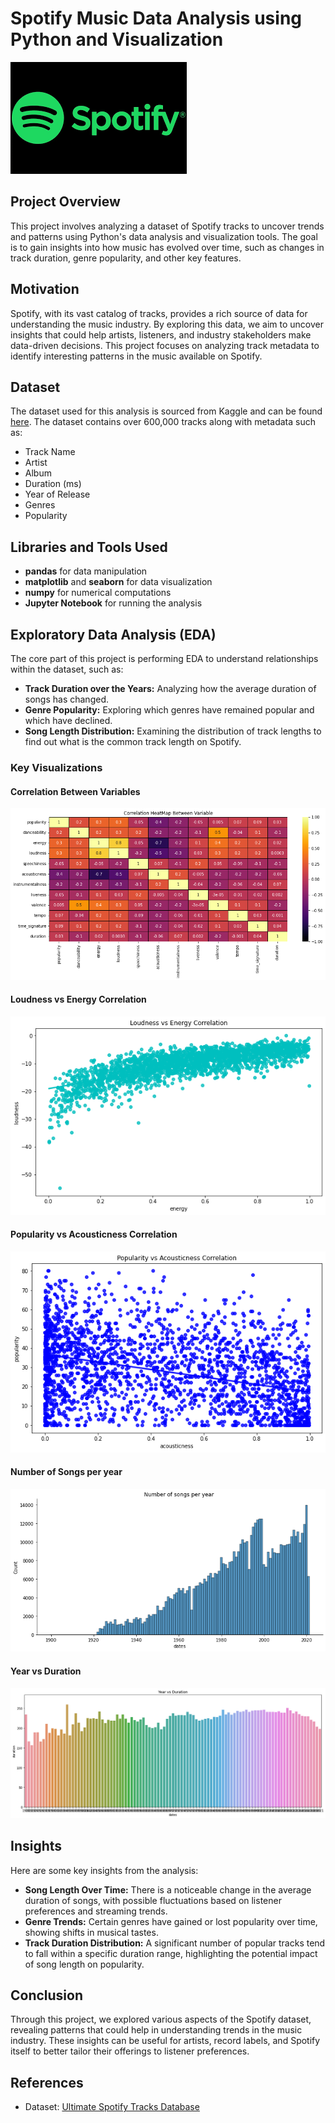 # Spotify Music Data Analysis using Python and Visualization
![Secondary Logo](logo2.png)  

## Project Overview
This project involves analyzing a dataset of Spotify tracks to uncover trends and patterns using Python's data analysis and visualization tools. The goal is to gain insights into how music has evolved over time, such as changes in track duration, genre popularity, and other key features.

## Motivation
Spotify, with its vast catalog of tracks, provides a rich source of data for understanding the music industry. By exploring this data, we aim to uncover insights that could help artists, listeners, and industry stakeholders make data-driven decisions. This project focuses on analyzing track metadata to identify interesting patterns in the music available on Spotify.

## Dataset
The dataset used for this analysis is sourced from Kaggle and can be found [here](https://www.kaggle.com/datasets/zaheenhamidani/ultimate-spotify-tracks-db). The dataset contains over 600,000 tracks along with metadata such as:

- Track Name
- Artist
- Album
- Duration (ms)
- Year of Release
- Genres
- Popularity

## Libraries and Tools Used
- **pandas** for data manipulation
- **matplotlib** and **seaborn** for data visualization
- **numpy** for numerical computations
- **Jupyter Notebook** for running the analysis

## Exploratory Data Analysis (EDA)
The core part of this project is performing EDA to understand relationships within the dataset, such as:

- **Track Duration over the Years:** Analyzing how the average duration of songs has changed.
- **Genre Popularity:** Exploring which genres have remained popular and which have declined.
- **Song Length Distribution:** Examining the distribution of track lengths to find out what is the common track length on Spotify.

### Key Visualizations

#### Correlation Between Variables 
![Heatmap](Heatmap.png) 
 
#### Loudness vs Energy Correlation
![Regplot](LEC.png)  

#### Popularity vs Acousticness Correlation
![Regplot](PAC.png)  

#### Number of Songs per year
![Displot](Noofsongs.png)  

#### Year vs Duration
![Barplot](YvsD.png)  



## Insights
Here are some key insights from the analysis:

- **Song Length Over Time:** There is a noticeable change in the average duration of songs, with possible fluctuations based on listener preferences and streaming trends.
- **Genre Trends:** Certain genres have gained or lost popularity over time, showing shifts in musical tastes.
- **Track Duration Distribution:** A significant number of popular tracks tend to fall within a specific duration range, highlighting the potential impact of song length on popularity.

## Conclusion
Through this project, we explored various aspects of the Spotify dataset, revealing patterns that could help in understanding trends in the music industry. These insights can be useful for artists, record labels, and Spotify itself to better tailor their offerings to listener preferences.

## References
- Dataset: [Ultimate Spotify Tracks Database](https://www.kaggle.com/datasets/zaheenhamidani/ultimate-spotify-tracks-db)



